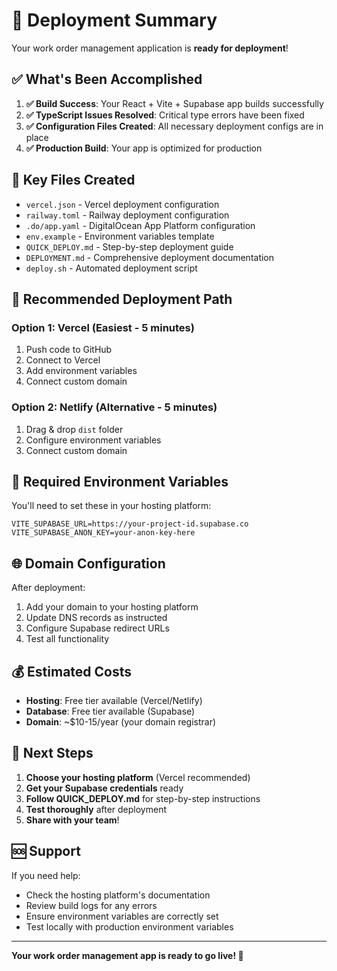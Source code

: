 # 🎉 Deployment Summary

Your work order management application is **ready for deployment**!

## ✅ What's Been Accomplished

1. **✅ Build Success**: Your React + Vite + Supabase app builds successfully
2. **✅ TypeScript Issues Resolved**: Critical type errors have been fixed
3. **✅ Configuration Files Created**: All necessary deployment configs are in place
4. **✅ Production Build**: Your app is optimized for production

## 📁 Key Files Created

- `vercel.json` - Vercel deployment configuration
- `railway.toml` - Railway deployment configuration  
- `.do/app.yaml` - DigitalOcean App Platform configuration
- `env.example` - Environment variables template
- `QUICK_DEPLOY.md` - Step-by-step deployment guide
- `DEPLOYMENT.md` - Comprehensive deployment documentation
- `deploy.sh` - Automated deployment script

## 🚀 Recommended Deployment Path

### Option 1: Vercel (Easiest - 5 minutes)
1. Push code to GitHub
2. Connect to Vercel
3. Add environment variables
4. Connect custom domain

### Option 2: Netlify (Alternative - 5 minutes)
1. Drag & drop `dist` folder
2. Configure environment variables
3. Connect custom domain

## 🔧 Required Environment Variables

You'll need to set these in your hosting platform:

```
VITE_SUPABASE_URL=https://your-project-id.supabase.co
VITE_SUPABASE_ANON_KEY=your-anon-key-here
```

## 🌐 Domain Configuration

After deployment:
1. Add your domain to your hosting platform
2. Update DNS records as instructed
3. Configure Supabase redirect URLs
4. Test all functionality

## 💰 Estimated Costs

- **Hosting**: Free tier available (Vercel/Netlify)
- **Database**: Free tier available (Supabase)
- **Domain**: ~$10-15/year (your domain registrar)

## 🎯 Next Steps

1. **Choose your hosting platform** (Vercel recommended)
2. **Get your Supabase credentials** ready
3. **Follow QUICK_DEPLOY.md** for step-by-step instructions
4. **Test thoroughly** after deployment
5. **Share with your team**!

## 🆘 Support

If you need help:
- Check the hosting platform's documentation
- Review build logs for any errors
- Ensure environment variables are correctly set
- Test locally with production environment variables

---

**Your work order management app is ready to go live! 🚀**
